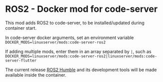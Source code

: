 # ROS2 - Docker mod for code-server

This mod adds ROS2 to code-server, to be installed/updated during container start.

In code-server docker arguments, set an environment variable `DOCKER_MODS=linuxserver/mods:code-server-ros2`

If adding multiple mods, enter them in an array separated by `|`, such as `DOCKER_MODS=linuxserver/mods:code-server-ros2|linuxserver/mods:code-server-flutter`

The current release [ROS2 Humble](https://docs.ros.org/en/humble/) and its development tools will be made available inside the container.